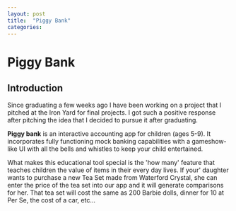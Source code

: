 ```yaml
---
layout: post
title:  "Piggy Bank"
categories:
---
```


# Piggy Bank

## Introduction
Since graduating a few weeks ago I have been working on a project that I pitched
at the Iron Yard for final projects.  I got such a positive response after pitching
the idea that I decided to pursue it after graduating.

**Piggy bank** is an interactive accounting app for children (ages 5-9).  It incorporates
fully functioning mock banking capabilities with a gameshow-like UI with all the bells
and whistles to keep your child entertained.  

What makes this educational tool special is the 'how many' feature that teaches
children the value of items in their every day lives.  If your' daughter wants to purchase
a new Tea Set made from Waterford Crystal, she can enter the price of the tea set into our app
and it will generate comparisons for her.  That tea set will cost the same as 200
Barbie dolls, dinner for 10 at Per Se, the cost of a car, etc...
